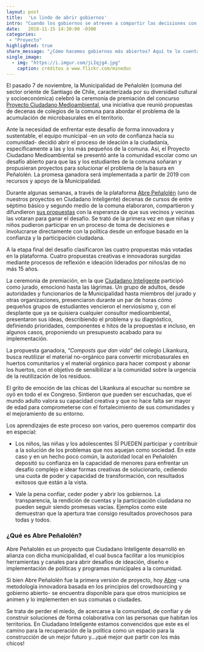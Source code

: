 ```yaml
---
layout: post
title:  'Lo lindo de abrir gobiernos'
intro: "Cuando los gobiernos se atreven a compartir las decisiones con la ciudadanía, los resultados son inspiradores."
date:   2018-11-15 14:30:00 -0300
categories:
 - "Proyecto"
highlighted: true
share_message: "¿Cómo hacemos gobiernos más abiertos? Aquí te lo cuenta @ciudadanoi"
single_image:
  - img: "https://i.imgur.com/jLIqjg4.jpg"
    caption: créditos a www.flickr.com/mineduc
---
```

El pasado 7 de noviembre, la Municipalidad de Peñalolén (comuna del sector oriente de Santiago de Chile, caracterizada por su diversidad cultural y socioeconómica) celebró la ceremonia de premiación del concurso [Proyecto Ciudadano Medioambiental](https://penalolen.tumunicipio.org/problems/4), una iniciativa que reunió propuestas de decenas de colegios de la comuna para abordar el problema de la acumulación de microbasurales en el territorio.

Ante la necesidad de enfrentar este desafío de forma innovadora y sustentable, el equipo municipal -en un voto de confianza hacia su comunidad- decidió abrir el proceso de ideación a la ciudadanía, específicamente a las y los más pequeños de la comuna. Así, el Proyecto Ciudadano Medioambiental se presentó ante la comunidad escolar como un desafío abierto para que las y los estudiantes de la comuna soñaran y propusieran proyectos para solucionar el problema de la basura en Peñalolén. La promesa ganadora será implementada a partir de 2019 con recursos y apoyo de la Municipalidad.

Durante algunas semanas, a través de la plataforma [Abre Peñalolén](https://penalolen.tumunicipio.org/) (uno de nuestros proyectos en Ciudadano Inteligente) decenas de cursos de entre séptimo básico y segundo medio de la comuna elaboraron, compartieron y difundieron [sus propuestas](https://penalolen.tumunicipio.org/proposals?challenge=4) con la esperanza de que sus vecinos y vecinas las votaran para ganar el desafío. Se trató de la primera vez en que niñas y niños pudieron participar en un proceso de toma de decisiones e involucrarse directamente con la política desde un enfoque basado en la confianza y la participación ciudadana.

A la etapa final del desafío clasificaron las cuatro propuestas más votadas en la plataforma. Cuatro propuestas creativas e innovadoras surgidas mediante procesos de reflexión e ideación liderados por niños/as de no más 15 años.

La ceremonia de premiación, en la que [Ciudadano Inteligente](https://ciudadanointeligente.org/) participó como jurado, emocionó hasta las lágrimas. Un grupo de adultos, desde autoridades y funcionarios de la Municipalidad hasta miembros del jurado y otras organizaciones, presenciaron durante un par de horas cómo pequeños grupos de estudiantes vencieron el nerviosismo y, con el desplante que ya se quisiera cualquier consultor medioambiental, presentaron sus ideas, describiendo el problema y su diagnóstico, definiendo prioridades, componentes e hitos de la propuestas e incluso, en algunos casos, proponiendo un presupuesto acabado para su implementación.

La propuesta ganadora, *“Composts que dan vida”* del colegio Likankura, busca reutilizar el material no-orgánico para convertir microbasurales en huertos comunitarios y el material orgánico para hacer compost y abonar los huertos, con el objetivo de sensibilizar a la comunidad sobre la urgencia de la reutilización de los residuos.

El grito de emoción de las chicas del Likankura al escuchar su nombre se oyó en todo el ex Congreso. Sintieron que pueden ser escuchadas, que el mundo adulto valora su capacidad creativa y que no hace falta ser mayor de edad para comprometerse con el fortalecimiento de sus comunidades y el mejoramiento de su entorno.

Los aprendizajes de este proceso son varios, pero queremos compartir dos en especial:

* Los niños, las niñas y los adolescentes SÍ PUEDEN participar y contribuir a la solución de los problemas que nos aquejan como sociedad. En este caso y en un hecho poco común, la autoridad local en Peñalolén depositó su confianza en la capacidad de menores para enfrentar un desafío complejo e idear formas creativas de solucionarlo, cediendo una cuota de poder y capacidad de transformación, con resultados exitosos que están a la vista.

* Vale la pena confiar, ceder poder y abrir los gobiernos. La transparencia, la rendición de cuentas y la participación ciudadana no pueden seguir siendo promesas vacías. Ejemplos como este demuestran que la apertura trae consigo resultados provechosos para todas y todos.


### ¿Qué es Abre Peñalolén?

Abre Peñalolén es un proyecto que Ciudadano Inteligente desarrolló en alianza con dicha municipalidad, el cual busca facilitar a los municipios herramientas y canales para abrir desafíos de ideación, diseño e implementación de políticas y programas municipales a la comunidad.

Si bien Abre Peñalolén fue la primera versión de proyecto, hoy [Abre](http://abre.tumunicipio.org/) -una metodología innovadora basada en los principios del crowdsourcing y gobierno abierto- se encuentra disponible para que otros municipios se animen y lo implementen en sus comunas o ciudades.

Se trata de perder el miedo, de acercarse a la comunidad, de confiar y de construir soluciones de forma colaborativa con las personas que habitan los territorios. En Ciudadano Inteligente estamos convencidos que este es el camino para la recuperación de la política como un espacio para la construcción de un mejor futuro y…¡qué mejor que partir con los más chicos!

